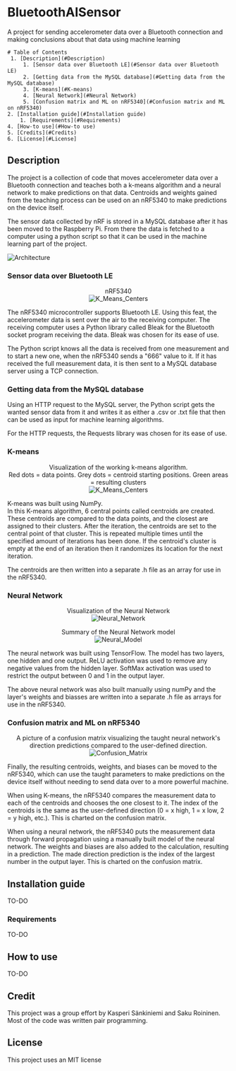 
# BluetoothAISensor

  

<p>A project for sending accelerometer data over a Bluetooth connection and making conclusions about that data using machine learning</p>

  
```
# Table of Contents
 1. [Description](#Description)
	 1. [Sensor data over Bluetooth LE](#Sensor data over Bluetooth LE)
	 2. [Getting data from the MySQL database](#Getting data from the MySQL database)
	 3. [K-means](#K-means)
	 4. [Neural Network](#Neural Network)
	 5. [Confusion matrix and ML on nRF5340](#Confusion matrix and ML on nRF5340)
2. [Installation guide](#Installation guide)
	1. [Requirements](#Requirements)
4. [How-to use](#How-to use)
5. [Credits](#Credits)
6. [License](#License]

```
## Description
<a name="Description"></a>

The project is a collection of code that moves accelerometer data over a Bluetooth connection and teaches both a k-means algorithm and a neural network to make predictions on that data. Centroids and weights gained from the teaching process can be used on an nRF5340 to make predictions on the device itself. 

The sensor data collected by nRF is stored in a MySQL database after it has been moved to the Raspberry Pi. From there the data is fetched to a computer using a python script so that it can be used in the machine learning part of the project.

![Architecture](/pictures/arkkitehtuuri.png "Project Architecture")

### Sensor data over Bluetooth LE
<a name="Sensor data over Bluetooth LE"></a>
<p align="center">
nRF5340<br>
 <img src="https://github.com/SakRoi/BluetoothAISensor/blob/readme/pictures/nRF5340.jpg?raw=true" alt="K_Means_Centers"/>
</p>

The nRF5340 microcontroller supports Bluetooth LE. Using this feat, the accelerometer data is sent over the air to the receiving computer. The receiving computer uses a Python library called Bleak for the Bluetooth socket program receiving the data. Bleak was chosen for its ease of use.

The Python script knows all the data is received from one measurement and to start a new one, when the nRF5340 sends a "666" value to it. If it has received the full measurement data, it is then sent to a MySQL database server using a TCP connection.

### Getting data from the MySQL database
<a name="Getting data from the MySQL database"></a>

Using an HTTP request to the MySQL server, the Python script gets the wanted sensor data from it and writes it as either a .csv or .txt file that then can be used as input for machine learning algorithms. 

For the HTTP requests, the Requests library was chosen for its ease of use.

### K-means
<a name="K-means"></a>
<p align="center">
Visualization of the working k-means algorithm. <br> Red dots = data points. Grey dots = centroid starting positions. Green areas = resulting clusters <br>
 <img src="https://github.com/SakRoi/BluetoothAISensor/blob/readme/pictures/k_means_centers.png?raw=true" alt="K_Means_Centers"/>
</p>
K-means was built using NumPy. <br>
In this K-means algorithm, 6 central points called centroids are created. These centroids are compared to the data points, and the closest are assigned to their clusters. After the iteration, the centroids are set to the central point of that cluster. This is repeated multiple times until the specified amount of iterations has been done. If the centroid's cluster is empty at the end of an iteration then it randomizes its location for the next iteration.

The centroids are then written into a separate .h file as an array for use in the nRF5340.

### Neural Network
<a name="Neural Network"></a>
<p align="center">
Visualization of the Neural Network<br>
 <img src="https://github.com/SakRoi/BluetoothAISensor/blob/readme/pictures/neural_network_pic.png?raw=true" alt="Neural_Network"/>
</p>

<p align="center">
Summary of the Neural Network model<br>
 <img src="https://github.com/SakRoi/BluetoothAISensor/blob/readme/pictures/neural_model.png?raw=true" alt="Neural_Model"/>
</p>

The neural network was built using TensorFlow. The model has two layers, one hidden and one output. ReLU activation was used to remove any negative values from the hidden layer. SoftMax activation was used to restrict the output between 0 and 1 in the output layer.

The above neural network was also built manually using numPy and the layer's weights and biasses are written into a separate .h file as arrays for use in the nRF5340.

### Confusion matrix and ML on nRF5340
<a name=" Confusion matrix and ML on nRF5340"></a>
<p align="center">
A picture of a confusion matrix visualizing the taught neural network's direction predictions compared to the user-defined direction.<br>
 <img src="https://github.com/SakRoi/BluetoothAISensor/blob/readme/pictures/confusion_matrix.png?raw=true" alt="Confusion_Matrix"/>
</p>

Finally, the resulting centroids, weights, and biases can be moved to the nRF5340, which can use the taught parameters to make predictions on the device itself without needing to send data over to a more powerful machine.

When using K-means, the nRF5340 compares the measurement data to each of the centroids and chooses the one closest to it. The index of the centroids is the same as the user-defined direction (0 = x high, 1 = x low, 2 = y high, etc.). This is charted on the confusion matrix.

When using a neural network, the nRF5340 puts the measurement data through forward propagation using a manually built model of the neural network. The weights and biases are also added to the calculation, resulting in a prediction. The made direction prediction is the index of the largest number in the output layer. This is charted on the confusion matrix.

## Installation guide
<a name="Installation guide"></a>
TO-DO
### Requirements
<a name="Requirements"></a>
TO-DO
## How to use
<a name="How to use"></a>
TO-DO
## Credit
<a name="Credit"></a>
This project was a group effort by Kasperi Sänkiniemi and Saku Roininen. Most of the code was written pair programming.

## License
<a name="License"></a>
This project uses an MIT license

